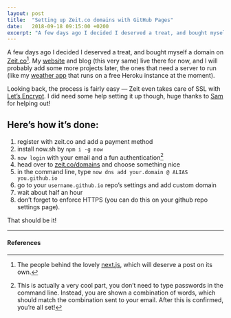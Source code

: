 ```yaml
---
layout: post
title:  "Setting up Zeit.co domains with GitHub Pages"
date:   2018-09-18 09:15:00 +0200
excerpt: "A few days ago I decided I deserved a treat, and bought myself a domain on Zeit.co. Their domains work best with Now deploys, but itʼs not that hard to set it up with GitHub Pages."
---
```


A few days ago I decided I deserved a treat, and bought myself a domain on [Zeit.co](https://zeit.co/domains)[^1]. My [website](https://eszter.space) and blog (this very same) live there for now, and I will probably add some more projects later, the ones that need a server to run (like my [weather app](https://swtr.herokuapp.com) that runs on a free Heroku instance at the moment).

Looking back, the process is fairly easy — Zeit even takes care of SSL with [Let’s Encrypt](https://letsencrypt.org). I did need some help setting it up though, huge thanks to [Sam](https://samu.space) for helping out!

## Hereʼs how itʼs done:

1. register with zeit.co and add a payment method
2. install now.sh by `npm i -g now`
3. `now login` with your email and a fun authentication[^2]
4. head over to [zeit.co/domains](https://zeit.co/domains) and choose something nice
5. in the command line, type `now dns add your.domain @ ALIAS you.github.io`
6. go to your `username.github.io` repo’s settings and add custom domain
7. wait about half an hour
8. donʼt forget to enforce HTTPS (you can do this on your github repo settings page).

That should be it!

---
#### References

[^1]: The people behind the lovely [next.js](https://github.com/zeit/next.js), which will deserve a post on its own.
[^2]: This is actually a very cool part, you donʼt need to type passwords in the command line. Instead, you are shown a combination of words, which should match the combination sent to your email. After this is confirmed, youʼre all set!

